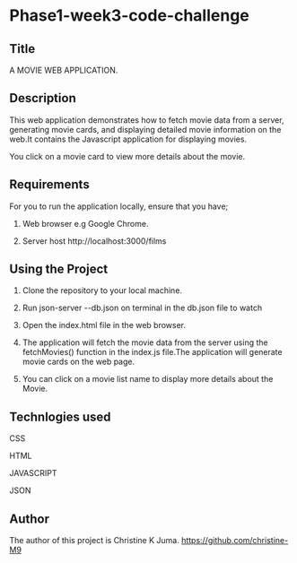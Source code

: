 # Phase1-week3-code-challenge
  ## Title
A MOVIE WEB APPLICATION.

  ## Description
This web application demonstrates how to fetch movie data from a server, generating movie cards, and displaying detailed movie information on the web.It contains the Javascript application for displaying movies.

You click on a movie card to view more details about the movie.

 ## Requirements
For you to run the application locally, ensure that you have;

1. Web browser e.g Google Chrome.
     
2. Server host http://localhost:3000/films

  ## Using the Project
1. Clone the repository to your local machine.

2. Run json-server --db.json on terminal in the db.json file to watch

3. Open the index.html file in the web browser.

4. The application will fetch the movie data from the server using the fetchMovies() function in the index.js file.The application will generate movie cards on the web page.

5. You can click on a movie list name to display more details about the Movie.


  ## Technlogies used
CSS

HTML

JAVASCRIPT

JSON


  ## Author
The author of this project is Christine K Juma.
https://github.com/christine-M9

